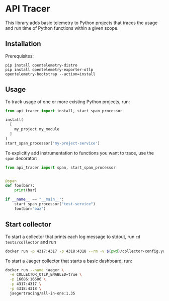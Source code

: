 # API Tracer

This library adds basic telemetry to Python projects that traces the usage and run time of Python functions within a given scope.

## Installation

Prerequisites:

```
pip install opentelemetry-distro
pip install opentelemetry-exporter-otlp
opentelemetry-bootstrap --action=install
```

## Usage

To track usage of one or more existing Python projects, run:

```python
from api_tracer import install, start_span_processor

install(
  [
    my_project.my_module
  ]
)
start_span_processor('my-project-service')
```

To explicitly add instrumentation to functions you want to trace, use the `span` decorator:

```python
from api_tracer import span, start_span_processor


@span
def foo(bar):
    print(bar)

if __name__ == "__main__":
    start_span_processor("test-service")
    foo(bar="baz")
```

## Start collector

To start a collector that prints each log message to stdout, run `cd tests/collector` and run

```bash
docker run -p 4317:4317 -p 4318:4318 --rm -v $(pwd)/collector-config.yaml:/etc/otelcol/config.yaml otel/opentelemetry-collector
```

To start a Jaeger collector that starts a basic dashboard, run:

```bash
docker run --name jaeger \
  -e COLLECTOR_OTLP_ENABLED=true \
  -p 16686:16686 \
  -p 4317:4317 \
  -p 4318:4318 \
  jaegertracing/all-in-one:1.35
```
